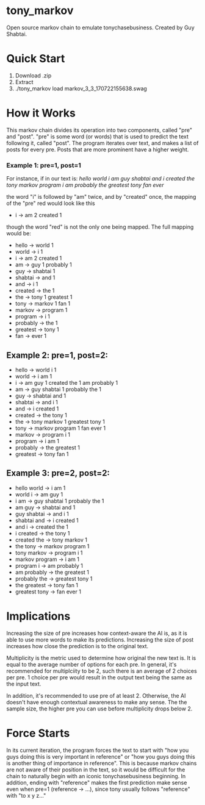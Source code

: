 # tony_markov
Open source markov chain to emulate tonychasebusiness. Created by Guy Shabtai.

# Quick Start
1. Download .zip
2. Extract
3. ./tony_markov load markov_3_3_170722155638.swag

# How it Works
This markov chain divides its operation into two components, called "pre" and "post". "pre" is some word (or words) that is used to predict the text following it, called "post". The program iterates over text, and makes a list of posts for every pre. Posts that are more prominent have a higher weight.

### Example 1: pre=1, post=1
For instance, if in our text is: *hello world i am guy shabtai and i created the tony markov program i am probably the greatest tony fan ever*

the word "i" is followed by "am" twice, and by "created" once, the mapping of the "pre" red would look like this

- i -> am 2 created 1

though the word "red" is not the only one being mapped. The full mapping would be:

- hello -> world 1
- world -> i 1
- i -> am 2 created 1
- am -> guy 1 probably 1
- guy -> shabtai 1
- shabtai -> and 1
- and -> i 1
- created -> the 1
- the -> tony 1 greatest 1
- tony -> markov 1 fan 1
- markov -> program 1
- program -> i 1
- probably -> the 1
- greatest -> tony 1
- fan -> ever 1

## Example 2: pre=1, post=2:

- hello -> world i 1
- world -> i am 1
- i -> am guy 1 created the 1 am probably 1
- am -> guy shabtai 1 probably the 1
- guy -> shabtai and 1
- shabtai -> and i 1
- and -> i created 1
- created -> the tony 1
- the -> tony markov 1 greatest tony 1
- tony -> markov program 1 fan ever 1
- markov -> program i 1
- program -> i am 1
- probably -> the greatest 1
- greatest -> tony fan 1

## Example 3: pre=2, post=2:

- hello world -> i am 1
- world i -> am guy 1
- i am -> guy shabtai 1 probably the 1
- am guy -> shabtai and 1
- guy shabtai -> and i 1
- shabtai and -> i created 1
- and i -> created the 1
- i created -> the tony 1
- created the -> tony markov 1
- the tony -> markov program 1
- tony markov -> program i 1
- markov program -> i am 1
- program i -> am probably 1
- am probably -> the greatest 1
- probably the -> greatest tony 1
- the greatest -> tony fan 1
- greatest tony -> fan ever 1

# Implications
Increasing the size of pre increases how context-aware the AI is, as it is able to use more words to make its predictions. Increasing the size of post increases how close the prediction is to the original text.

Multiplicity is the metric used to determine how original the new text is. It is equal to the average number of options for each pre. In general, it's recommended for multiplciity to be 2, such there is an average of 2 choices per pre. 1 choice per pre would result in the output text being the same as the input text.

In addition, it's recommended to use pre of at least 2. Otherwise, the AI doesn't have enough contextual awareness to make any sense. The the sample size, the higher pre you can use before multiplicity drops below 2.

# Force Starts

In its current iteration, the program forces the text to start with "how you guys doing this is very important in reference" or "how you guys doing this is another thing of importance in reference". This is because markov chains are not aware of their position in the text, so it would be difficult for the chain to naturally begin with an iconic tonychasebusiness beginning. In addition, ending with "reference" makes the first prediction make sense even when pre=1 (reference -> ...), since tony usually follows "reference" with "to x y z..."
